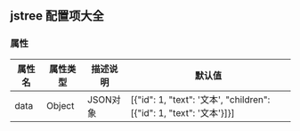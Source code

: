## jstree 配置项大全

### 属性
|属性名 | 属性类型 | 描述说明 | 默认值 |
| ------ | ------ | ------ | ------|
| data | Object | JSON对象 | [{"id": 1, "text": '文本', "children": [{"id": 1, "text": '文本'}]}] |
